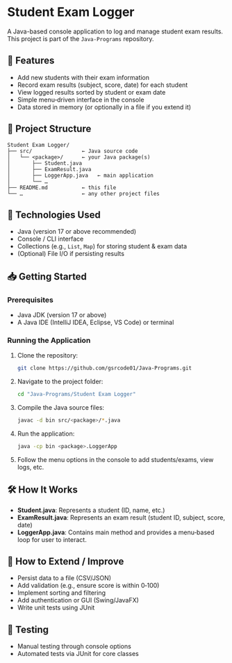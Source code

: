 # Student Exam Logger

A Java-based console application to log and manage student exam results.  
This project is part of the `Java‑Programs` repository.

## 🚀 Features

- Add new students with their exam information  
- Record exam results (subject, score, date) for each student  
- View logged results sorted by student or exam date  
- Simple menu‑driven interface in the console  
- Data stored in memory (or optionally in a file if you extend it)  

## 🧱 Project Structure

```
Student Exam Logger/
├── src/                ← Java source code
│   └── <package>/      ← your Java package(s)
│       ├── Student.java
│       ├── ExamResult.java
│       ├── LoggerApp.java   ← main application
│       └── …  
├── README.md           ← this file
└── …                   ← any other project files
```

## 🎯 Technologies Used

- Java (version 17 or above recommended)  
- Console / CLI interface  
- Collections (e.g., `List`, `Map`) for storing student & exam data  
- (Optional) File I/O if persisting results  

## 📥 Getting Started

### Prerequisites  
- Java JDK (version 17 or above)  
- A Java IDE (IntelliJ IDEA, Eclipse, VS Code) or terminal  

### Running the Application  
1. Clone the repository:  
   ```bash
   git clone https://github.com/gsrcode01/Java-Programs.git
   ```  
2. Navigate to the project folder:  
   ```bash
   cd "Java-Programs/Student Exam Logger"
   ```  
3. Compile the Java source files:  
   ```bash
   javac -d bin src/<package>/*.java
   ```  
4. Run the application:  
   ```bash
   java -cp bin <package>.LoggerApp
   ```  
5. Follow the menu options in the console to add students/exams, view logs, etc.

## 🛠️ How It Works

- **Student.java**: Represents a student (ID, name, etc.)  
- **ExamResult.java**: Represents an exam result (student ID, subject, score, date)  
- **LoggerApp.java**: Contains main method and provides a menu‑based loop for user to interact.

## 🔧 How to Extend / Improve

- Persist data to a file (CSV/JSON)  
- Add validation (e.g., ensure score is within 0‑100)  
- Implement sorting and filtering  
- Add authentication or GUI (Swing/JavaFX)  
- Write unit tests using JUnit  

## 🧪 Testing

- Manual testing through console options  
- Automated tests via JUnit for core classes  


